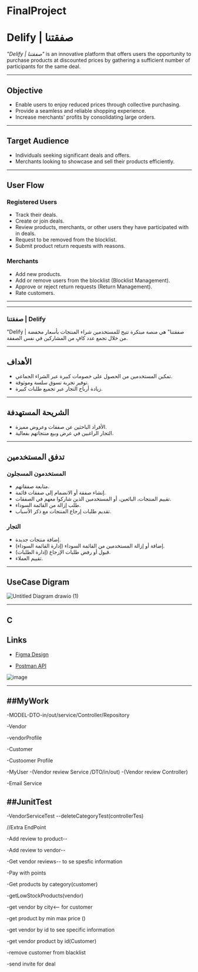 # FinalProject

# Delify | صفقتنا

*"Delify | صفقتنا"* is an innovative platform that offers users the opportunity to purchase products at discounted prices by gathering a sufficient number of participants for the same deal.

---

## Objective
- Enable users to enjoy reduced prices through collective purchasing.
- Provide a seamless and reliable shopping experience.
- Increase merchants' profits by consolidating large orders.

---

## Target Audience
- Individuals seeking significant deals and offers.
- Merchants looking to showcase and sell their products efficiently.

---

## User Flow

### Registered Users
- Track their deals.
- Create or join deals.
- Review products, merchants, or other users they have participated with in deals.
- Request to be removed from the blocklist.
- Submit product return requests with reasons.

### Merchants
- Add new products.
- Add or remove users from the blocklist (Blocklist Management).
- Approve or reject return requests (Return Management).
- Rate customers.

---


---
### صفقتنا | Delify

"Delify | صفقتنا" هي منصة مبتكرة تتيح للمستخدمين شراء المنتجات بأسعار مخفضة من خلال تجمع عدد كافٍ من المشاركين في نفس الصفقة.

---

## الأهداف
- تمكين المستخدمين من الحصول على خصومات كبيرة عبر الشراء الجماعي.
- توفير تجربة تسوق سلسة وموثوقة.
- زيادة أرباح التجار عبر تجميع طلبات كبيرة.

---

## الشريحة المستهدفة
- الأفراد الباحثين عن صفقات وعروض مميزة.
- التجار الراغبين في عرض وبيع منتجاتهم بفعالية.

---

## تدفق المستخدمين

### المستخدمون المسجلون
- متابعة صفقاتهم.
- إنشاء صفقة أو الانضمام إلى صفقات قائمة.
- تقييم المنتجات، البائعين، أو المستخدمين الذين شاركوا معهم في الصفقات.
- طلب إزالة من القائمة السوداء.
- تقديم طلبات إرجاع المنتجات مع ذكر الأسباب.

### التجار
- إضافة منتجات جديدة.
- إضافة أو إزالة المستخدمين من القائمة السوداء (إدارة القائمة السوداء).
- قبول أو رفض طلبات الإرجاع (إدارة الطلبات).
- تقييم العملاء.

---
## UseCase Digram
![Untitled Diagram drawio (1)](https://github.com/user-attachments/assets/6046bbc2-66db-4a01-b1cd-1cb53fc84890)

---

## C

## Links
- [Figma Design](https://www.figma.com/design/kUyt9oIMPtgUqbXLnBDkS3/Dealify?node-id=0-1&t=GhXfJIKfyUDjqQfR-1)

- [Postman API](https://documenter.getpostman.com/view/39709967/2sAYJAdGzY)

![image](https://github.com/user-attachments/assets/c30739b6-0ed3-4874-879c-2687acff1d5b)


  ---
##MyWork
---
  -MODEL-DTO-in/out/service/Controller/Repository
  
-Vendor

-vendorProfile

-Customer

-Custoomer Profile

-MyUser
-(Vendor review Service /DTO/in/out)
-(Vendor review Controller)


-Email Service


##JunitTest
---
-VendorServiceTest
--deleteCategoryTest(controllerTes)

//Extra EndPoint	


-Add review to product--

-Add review to vendor--

-Get vendor reviews-- to se spesfic information

-Pay with points 

-Get products by category(customer)

-getLowStockProducts(vendor)

-get vendor by city<– for customer

-get  product by min max price ()

-get vendor by id to see specific information

-get vendor product by id(Customer)

-remove customer from blacklist

-send invite for deal
